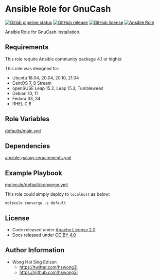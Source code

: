 # Ansible Role for GnuCash

[![Gitlab pipeline status](https://img.shields.io/gitlab/pipeline/alvistack/ansible-role-gnucash/master)](https://gitlab.com/alvistack/ansible-role-gnucash/-/pipelines)
[![GitHub release](https://img.shields.io/github/release/alvistack/ansible-role-gnucash.svg)](https://github.com/alvistack/ansible-role-gnucash/releases)
[![GitHub license](https://img.shields.io/github/license/alvistack/ansible-role-gnucash.svg)](https://github.com/alvistack/ansible-role-gnucash/blob/master/LICENSE)
[![Ansible Role](https://img.shields.io/badge/galaxy-alvistack.gnucash-blue.svg)](https://galaxy.ansible.com/alvistack/gnucash)

Ansible Role for GnuCash Installation.

## Requirements

This role require Ansible community package 4.1 or higher.

This role was designed for:

  - Ubuntu 18.04, 20.04, 20.10, 21.04
  - CentOS 7, 8 Stream
  - openSUSE Leap 15.2, Leap 15.3, Tumbleweed
  - Debian 10, 11
  - Fedora 33, 34
  - RHEL 7, 8

## Role Variables

[defaults/main.yml](defaults/main.yml)

## Dependencies

[ansible-galaxy-requirements.yml](ansible-galaxy-requirements.yml)

## Example Playbook

[molecule/default/converge.yml](molecule/default/converge.yml)

This role could simply deploy to `localhost` as below:

    molecule converge -s default

## License

  - Code released under [Apache License 2.0](LICENSE)
  - Docs released under [CC BY 4.0](http://creativecommons.org/licenses/by/4.0/)

## Author Information

  - Wong Hoi Sing Edison
      - <https://twitter.com/hswong3i>
      - <https://github.com/hswong3i>
